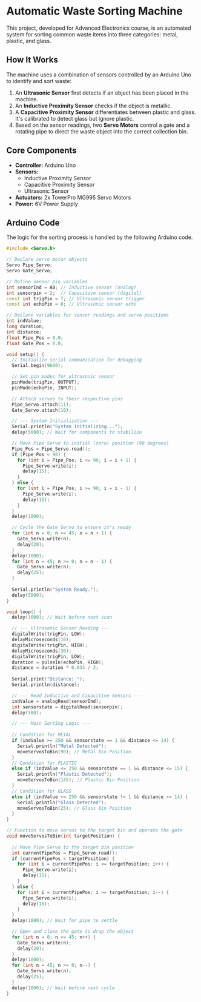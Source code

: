 # Automatic Waste Sorting Machine

This project, developed for Advanced Electronics course, is an automated system for sorting common waste items into three categories: metal, plastic, and glass.

## How It Works

The machine uses a combination of sensors controlled by an Arduino Uno to identify and sort waste:

1.  An **Ultrasonic Sensor** first detects if an object has been placed in the machine.
2.  An **Inductive Proximity Sensor** checks if the object is metallic.
3.  A **Capacitive Proximity Sensor** differentiates between plastic and glass. It's calibrated to detect glass but ignore plastic.
4.  Based on the sensor readings, two **Servo Motors** control a gate and a rotating pipe to direct the waste object into the correct collection bin.

## Core Components

* **Controller:** Arduino Uno
* **Sensors:**
    * Inductive Proximity Sensor
    * Capacitive Proximity Sensor
    * Ultrasonic Sensor
* **Actuators:** 2x TowerPro MG995 Servo Motors
* **Power:** 6V Power Supply

## Arduino Code

The logic for the sorting process is handled by the following Arduino code.

```cpp
#include <Servo.h>

// Declare servo motor objects
Servo Pipe_Servo;
Servo Gate_Servo;

// Define sensor pin variables
int sensorInd = A0; // Inductive sensor (analog)
int sensorpin = 2;  // Capacitive sensor (digital)
const int trigPin = 7; // Ultrasonic sensor trigger
const int echoPin = 8; // Ultrasonic sensor echo

// Declare variables for sensor readings and servo positions
int indValue;
long duration;
int distance;
float Pipe_Pos = 0.0;
float Gate_Pos = 0.0;

void setup() {
  // Initialize serial communication for debugging
  Serial.begin(9600);

  // Set pin modes for ultrasonic sensor
  pinMode(trigPin, OUTPUT);
  pinMode(echoPin, INPUT);

  // Attach servos to their respective pins
  Pipe_Servo.attach(11);
  Gate_Servo.attach(10);

  // --- System Initialization ---
  Serial.println("System Initializing...");
  delay(5000); // Wait for components to stabilize

  // Move Pipe Servo to initial (zero) position (90 degrees)
  Pipe_Pos = Pipe_Servo.read();
  if (Pipe_Pos < 90) {
    for (int i = Pipe_Pos; i <= 90; i = i + 1) {
      Pipe_Servo.write(i);
      delay(15);
    }
  } else {
    for (int i = Pipe_Pos; i >= 90; i = i - 1) {
      Pipe_Servo.write(i);
      delay(15);
    }
  }
  delay(1000);

  // Cycle the Gate Servo to ensure it's ready
  for (int n = 0; n <= 45; n = n + 1) {
    Gate_Servo.write(n);
    delay(20);
  }
  delay(1000);
  for (int n = 45; n >= 0; n = n - 1) {
    Gate_Servo.write(n);
    delay(25);
  }
  
  Serial.println("System Ready.");
  delay(5000);
}

void loop() {
  delay(3000); // Wait before next scan

  // --- Ultrasonic Sensor Reading ---
  digitalWrite(trigPin, LOW);
  delayMicroseconds(10);
  digitalWrite(trigPin, HIGH);
  delayMicroseconds(30);
  digitalWrite(trigPin, LOW);
  duration = pulseIn(echoPin, HIGH);
  distance = duration * 0.034 / 2;
  
  Serial.print("Distance: ");
  Serial.println(distance);

  // --- Read Inductive and Capacitive Sensors ---
  indValue = analogRead(sensorInd);
  int sensorstate = digitalRead(sensorpin);
  delay(500);

  // --- Main Sorting Logic ---
  
  // Condition for METAL
  if (indValue >= 250 && sensorstate == 1 && distance <= 14) {
    Serial.println("Metal Detected");
    moveServosToBin(90); // Metal Bin Position
  }
  // Condition for PLASTIC
  else if (indValue <= 250 && sensorstate == 1 && distance <= 15) {
    Serial.println("Plastic Detected");
    moveServosToBin(145); // Plastic Bin Position
  }
  // Condition for GLASS
  else if (indValue <= 250 && sensorstate != 1 && distance <= 14) {
    Serial.println("Glass Detected");
    moveServosToBin(25); // Glass Bin Position
  }
}

// Function to move servos to the target bin and operate the gate
void moveServosToBin(int targetPosition) {
  
  // Move Pipe Servo to the target bin position
  int currentPipePos = Pipe_Servo.read();
  if (currentPipePos < targetPosition) {
    for (int i = currentPipePos; i <= targetPosition; i++) {
      Pipe_Servo.write(i);
      delay(15);
    }
  } else {
    for (int i = currentPipePos; i >= targetPosition; i--) {
      Pipe_Servo.write(i);
      delay(15);
    }
  }
  delay(1000); // Wait for pipe to settle

  // Open and close the gate to drop the object
  for (int n = 0; n <= 45; n++) {
    Gate_Servo.write(n);
    delay(20);
  }
  delay(1000);
  for (int n = 45; n >= 0; n--) {
    Gate_Servo.write(n);
    delay(25);
  }
  delay(1000); // Wait before next cycle
}
